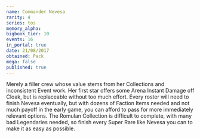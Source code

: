 ```yaml
---
name: Commander Nevesa
rarity: 4
series: tos
memory_alpha:
bigbook_tier: 10
events: 16
in_portal: true
date: 21/08/2017
obtained: Pack
mega: false
published: true
---
```


Merely a filler crew whose value stems from her Collections and inconsistent Event work. Her first star offers some Arena Instant Damage off Cloak, but is replaceable without too much effort. Every roster will need to finish Nevesa eventually, but with dozens of Faction Items needed and not much payoff in the early game, you can afford to pass for more immediately relevant options. The Romulan Collection is difficult to complete, with many bad Legendaries needed, so finish every Super Rare like Nevesa you can to make it as easy as possible.
